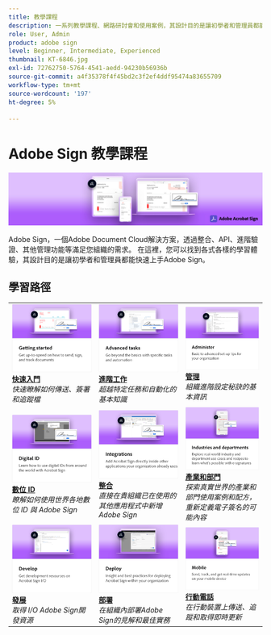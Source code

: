 ```yaml
---
title: 教學課程
description: 一系列教學課程、網路研討會和使用案例，其設計目的是讓初學者和管理員都能快速上手Adobe Sign
role: User, Admin
product: adobe sign
level: Beginner, Intermediate, Experienced
thumbnail: KT-6846.jpg
exl-id: 72762750-5764-4541-aedd-94230b56936b
source-git-commit: a4f35378f4f45bd2c3f2ef4ddf95474a83655709
workflow-type: tm+mt
source-wordcount: '197'
ht-degree: 5%

---
```


# Adobe Sign 教學課程

![Adobe Sign英雄影像](assets/Hero_Sign.jpg)

Adobe Sign，一個Adobe Document Cloud解決方案，透過整合、API、進階驗證、其他管理功能等滿足您組織的需求。 在這裡，您可以找到各式各樣的學習體驗，其設計目的是讓初學者和管理員都能快速上手Adobe Sign。

## 學習路徑

<table style="table-layout:fixed">
<tr>
  <td>
    <a href="sign-beginner-tutorials/beginner-users-overview.md">
      <img alt="快速入門" src="assets/AS_Title_Getting-Started.png" />
    </a>
    <div>
    <a href="sign-beginner-tutorials/beginner-users-overview.md"><strong>快速入門</strong></a>
    </div>
    <em>快速瞭解如何傳送、簽署和追蹤檔</em>
    <br>
  </td>
  <td>
    <a href="sign-advanced-users/advanced-users-overview.md">
      <img alt="進階工作" src="assets/AS_Title_Advanced.png" />
    </a>
    <div>
    <a href="sign-advanced-users/advanced-users-overview.md"><strong>進階工作</strong></a>
    </div>
    <em>超越特定任務和自動化的基本知識</em>
    <br>
  </td>  
  <td>
    <a href="admin/intro-admin-overview.md">
      <img alt="管理" src="assets/AS_Title_Administer.png" />
    </a>
    <div>
    <a href="admin/intro-admin-overview.md"><strong>管理</strong></a>
    </div>
    <em>組織進階設定秘訣的基本資訊</em>
    <br>
  </td>
</tr>
<tr>
  <td>
    <a href="digitalid/digitalid-overview.md">
      <img alt="數位 ID" src="assets/AS_Title_DigitalID.png" />
    </a>
    <div>
    <a href="digitalid/digitalid-overview.md"><strong>數位 ID</strong></a>
    </div>
    <em>瞭解如何使用世界各地數位 ID 與 Adobe Sign</em>
    <br>
  </td>
  <td>
    <a href="integrations/integrations-overview.md">
      <img alt="整合" src="assets/AS_Title_Integrate.png" />
    </a>
    <div>
    <a href="integrations/integrations-overview.md"><strong>整合</strong></a>
    </div>
    <em>直接在貴組織已在使用的其他應用程式中新增Adobe Sign</em>
    <br>
  </td>
  <td>
    <a href="sign-usecase/expand-inspire-overview.md">
      <img alt="產業和部門" src="assets/AS_Title_Industry.png" />
    </a>
    <div>
    <a href="sign-usecase/expand-inspire-overview.md"><strong>產業和部門</strong></a>
    </div>
    <em>探索真實世界的產業和部門使用案例和配方，重新定義電子簽名的可能內容</em>
    <br>
  </td>
</tr>
<tr>
  <td>
    <a href="develop/develop-overview.md">
      <img alt="發展" src="assets/AS_Title_Develop.png" />
    </a>
    <div>
    <a href="develop/develop-overview.md"><strong>發展</strong></a>
    </div>
    <em>取得 I/O Adobe Sign開發資源</em>
    <br>
  </td>
   <td>
    <a href="deploy-overview.md">
      <img alt="部署" src="assets/AS_Title_Deploy.png" />
    </a>
    <div>
    <a href="deploy-overview.md"><strong>部署</strong></a>
    </div>
    <em>在組織內部署Adobe Sign的見解和最佳實務</em>
    <br>
  </td>
  <td>
    <a href="mobile/mobile-overview.md">
      <img alt="行動電話" src="assets/AS_Title_Mobile.png" />
    </a>
    <div>
    <a href="mobile/mobile-overview.md"><strong>行動電話</strong></a>
    </div>
    <em>在行動裝置上傳送、追蹤和取得即時更新</em>
    <br>
  </td>  
</tr>
</table>
